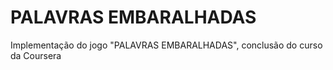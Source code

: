 # PALAVRAS EMBARALHADAS
Implementação do jogo "PALAVRAS EMBARALHADAS", conclusão do curso da Coursera
